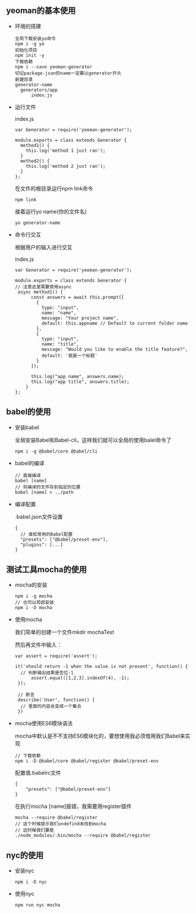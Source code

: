 ## yeoman的基本使用

- 环境的搭建

  ~~~ 
  全局下载安装yo命令
  npm i -g yo
  初始化项目
  npm init -y
  下载依赖
  npm i --save yeoman-generator
  切记package-json的name一定要以generator开头
  新建目录
  generator-name
  	generators/app
  		index.js
  ~~~

  

- 运行文件

  index.js

  ~~~
  var Generator = require('yeoman-generator');
  
  module.exports = class extends Generator {
    method1() {
      this.log('method 1 just ran');
    }
    method2() {
      this.log('method 2 just ran');
    }
  };
  ~~~

  在文件的根目录运行npm link命令

  ~~~
  npm link
  ~~~

  接着运行yo name(你的文件名)

  ~~~ 
  yo generator-name
  ~~~

  

- 命令行交互

  根据用户的输入进行交互

  index.js

  ~~~
  var Generator = require('yeoman-generator');
  
  module.exports = class extends Generator {
  // 注意这里需要使用async
   async method1() {
        const answers = await this.prompt([
          {
            type: "input",
            name: "name",
            message: "Your project name",
            default: this.appname // Default to current folder name
          },
          {
            type: "input",
            name: "title",
            message: "Would you like to enable the title feature?",
            default: '我是一个标题'
          }
        ]);
        
        this.log("app name", answers.name);
        this.log("app title", answers.title);
      }
  };
  ~~~

  

## babel的使用

- 安装babel

  全局安装Babel和Babel-cli，这样我们就可以全局的使用balel命令了

  ~~~
  npm i -g @babel/core @babel/cli
  ~~~

  

- babel的编译

  ~~~
  // 直接编译
  babel [name]
  // 将编译的文件存到指定的位置
  babel [name] > ../path
  ~~~

  

- 编译配置

  .babel.json文件设置

  ~~~
  {
  	// 谁知常用的Babel配置
  	"presets": ["@babel/preset-env"],
  	"plugins": [...]
  }
  ~~~

  

##  测试工具mocha的使用

- mocha的安装

  ~~~
  npm i -g mocha
  // 也可以局部安装
  npm i -D mocha
  ~~~

- 使用mocha

  我们简单的创建一个文件mkdir mochaTest

  然后再文件中输入：

  ~~~
  var assert = require('assert');
  
  it('should return -1 when the value is not present', function() {
  	// 判断输出结果是否位-1
        assert.equal([1,2,3].indexOf(4), -1);
   });
   
   // 断言
   describe('User', function() {
   	// 里面的内容会变成一个集合
   })
  ~~~

- mocha使用ES6模块语法

  mocha中默认是不不支持ES6模块化的，要想使用我必须借用我们Babel来实现

  ~~~
  // 下载依赖
  npm i -D @babel/core @babel/register @babel/preset-env
  ~~~

  配置值.babelrc文件

  ~~~
  {
      "presets": ["@babel/preset-env"]
  }
  ~~~

  在执行mocha [name]报错，我需要用register插件

  ~~~
  mocha --require @babel/register
  // 这个时候提示我们undefind未找到mocha
  // 这时候我们要是
  ./node_modules/.bin/mocha --require @babel/register
  ~~~

  

## nyc的使用

- 安装nyc

  ~~~
  npm i -D nyc
  ~~~

- 使用nyc

  ~~~
  npm run nyc mocha
  ~~~

  
